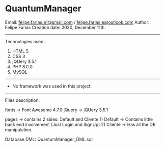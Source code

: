 # QuantumManager
Email:          felipe.farias.e1@gmail.com / felipe.farias.e@outlook.com
Author:         Felipe Farias
Creation date:  2020, December 11th.
************************************
Technologies used:
  1) HTML 5
  2) CSS 3
  3) jQUery 3.5.1
  4) PHP 8.0.0
  5) MySQL
  
***************************************** 
* No framework was used in this project
*****************************************
Files description:

fonts   ->  Font Awesome 4.7.0 
jQuery  ->  jQUery 3.5.1

pages   ->  contains 2 sides: Default and Cliente
            1) Default  ->  Contains little back end involvement (Just Login and SignUp)
            2) Cliente  ->  Has all the DB manipulation.  


Database DML:
QuantumManager_DML.sql
